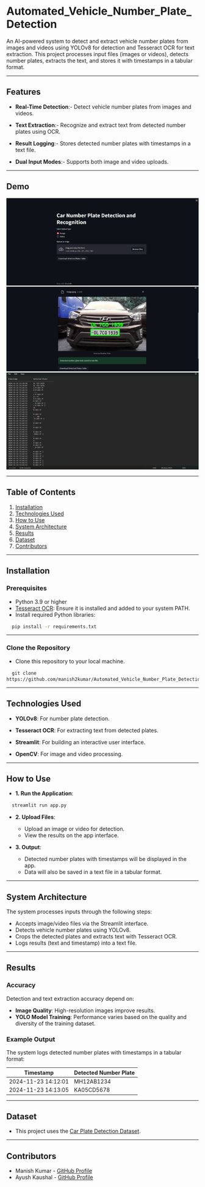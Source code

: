 
# Automated_Vehicle_Number_Plate_Detection

An AI-powered system to detect and extract vehicle number plates from images and videos using YOLOv8 for detection and Tesseract OCR for text extraction. This project processes input files (images or videos), detects number plates, extracts the text, and stores it with timestamps in a tabular format.

---

## Features
- **Real-Time Detection**:- Detect vehicle number plates from images and videos.

- **Text Extraction**:- Recognize and extract text from detected number plates using OCR.

- **Result Logging**:- Stores detected number plates with timestamps in a text file.

- **Dual Input Modes**:- Supports both image and video uploads.

---

## Demo

![Home Page](https://github.com/manish2kumar/Automated_Vehicle_Number_Plate_Detection/blob/main/result/home_page.png)
![Output Image](https://github.com/manish2kumar/Automated_Vehicle_Number_Plate_Detection/blob/main/result/output_image.png)
![Output Timestamp](https://github.com/manish2kumar/Automated_Vehicle_Number_Plate_Detection/blob/main/result/output_timestamp.png)

---

## Table of Contents
1. [Installation](#installation)
2. [Technologies Used](#technologies-used)
3. [How to Use](#how-to-use)
4. [System Architecture](#system-architecture)
5. [Results](#results)
6. [Dataset](#dataset)
7. [Contributors](#contributors)

---

## Installation

### Prerequisites
- Python 3.9 or higher
- [Tesseract OCR](https://github.com/tesseract-ocr/tesseract): Ensure it is installed and added to your system PATH.
- Install required Python libraries:
```bash
  pip install -r requirements.txt
```
---

### Clone the Repository  

- Clone this repository to your local machine.

```http
  git clone https://github.com/manish2kumar/Automated_Vehicle_Number_Plate_Detection
```
---

## Technologies Used

- **YOLOv8**: For number plate detection.

- **Tesseract OCR**: For extracting text from detected plates.

- **Streamlit**: For building an interactive user interface.

- **OpenCV**: For image and video processing.

---

## How to Use

- **1. Run the Application**:

```bash
  streamlit run app.py
```
- **2. Upload Files**:

  - Upload an image or video for detection.
  - View the results on the app interface.

- **3. Output**:

  - Detected number plates with timestamps will be displayed in the app.
  - Data will also be saved in a text file in a tabular format.

---  

## System Architecture

The system processes inputs through the following steps:

   - Accepts image/video files via the Streamlit interface.
   - Detects vehicle number plates using YOLOv8.
   - Crops the detected plates and extracts text with Tesseract OCR.
   - Logs results (text and timestamp) into a text file.

---

## Results

### Accuracy
Detection and text extraction accuracy depend on:
- **Image Quality**: High-resolution images improve results.
- **YOLO Model Training**: Performance varies based on the quality and diversity of the training dataset.

### Example Output
The system logs detected number plates with timestamps in a tabular format:

| **Timestamp**       | **Detected Number Plate** |
|---------------------|---------------------------|
| 2024-11-23 14:12:01 | MH12AB1234               |
| 2024-11-23 14:13:05 | KA05CD5678               |


---

## Dataset
- This project uses the [Car Plate Detection Dataset](https://www.kaggle.com/datasets/andrewmvd/car-plate-detection).

---

## Contributors
- Manish Kumar - [GitHub Profile](https://github.com/manish2kumar)
- Ayush Kaushal - [GitHub Profile]( https://github.com/Ayushkaushal13)
